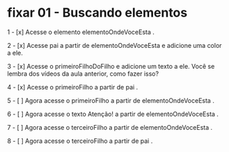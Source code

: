 # fixar 01 - Buscando elementos

  1 - [x] Acesse o elemento elementoOndeVoceEsta .

  2 - [x] Acesse pai a partir de elementoOndeVoceEsta e adicione uma color a ele.

  3 - [x] Acesse o primeiroFilhoDoFilho e adicione um texto a ele. Você se lembra dos vídeos da 
  aula anterior, como fazer isso?

  4 - [x] Acesse o primeiroFilho a partir de pai .

  5 - [ ] Agora acesse o primeiroFilho a partir de elementoOndeVoceEsta .

  6 - [ ] Agora acesse o texto Atenção! a partir de elementoOndeVoceEsta .

  7 - [ ] Agora acesse o terceiroFilho a partir de elementoOndeVoceEsta .

  8 - [ ] Agora acesse o terceiroFilho a partir de pai .
